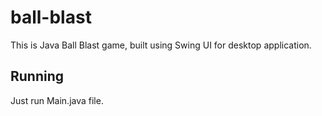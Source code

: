 ﻿# ball-blast

This is Java Ball Blast game, built using Swing UI for desktop application.

## Running

Just run Main.java file.
